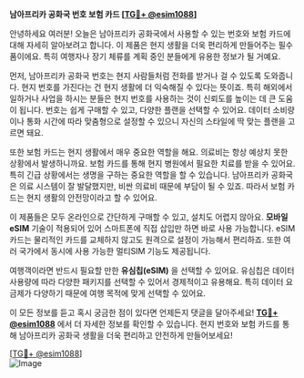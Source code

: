 **남아프리카 공화국 번호 보험 카드 [[TG💪+ @esim1088](https://t.me/s/esim1088)]**

안녕하세요 여러분! 오늘은 남아프리카 공화국에서 사용할 수 있는 번호와 보험 카드에 대해 자세히 알아보려고 합니다. 이 제품은 현지 생활을 더욱 편리하게 만들어주는 필수품이에요. 특히 여행자나 장기 체류를 계획 중인 분들에게 유용한 정보가 될 거예요.

먼저, 남아프리카 공화국 번호는 현지 사람들처럼 전화를 받거나 걸 수 있도록 도와줍니다. 현지 번호를 가진다는 건 현지 생활에 더 익숙해질 수 있다는 뜻이죠. 특히 해외에서 일하거나 사업을 하시는 분들은 현지 번호를 사용하는 것이 신뢰도를 높이는 데 큰 도움이 됩니다. 번호는 쉽게 구매할 수 있고, 다양한 플랜을 선택할 수 있어요. 데이터 소비량이나 통화 시간에 따라 맞춤형으로 설정할 수 있으니 자신의 스타일에 딱 맞는 플랜을 고르면 돼요.

또한 보험 카드는 현지 생활에서 매우 중요한 역할을 해요. 의료비는 항상 예상치 못한 상황에서 발생하니까요. 보험 카드를 통해 현지 병원에서 필요한 치료를 받을 수 있어요. 특히 긴급 상황에서는 생명을 구하는 중요한 역할을 할 수 있습니다. 남아프리카 공화국은 의료 시스템이 잘 발달했지만, 비싼 의료비 때문에 부담이 될 수 있죠. 따라서 보험 카드는 현지 생활의 안전망이라고 할 수 있어요.

이 제품들은 모두 온라인으로 간단하게 구매할 수 있고, 설치도 어렵지 않아요. **모바일 eSIM** 기술이 적용되어 있어 스마트폰에 직접 삽입만 하면 바로 사용 가능합니다. eSIM 카드는 물리적인 카드를 교체하지 않고도 원격으로 설정이 가능해서 편리하죠. 또한 여러 국가에서 동시에 사용 가능한 멀티SIM 기능도 제공됩니다.

여행객이라면 반드시 필요할 만한 **유심칩(eSIM)** 을 선택할 수 있어요. 유심칩은 데이터 사용량에 따라 다양한 패키지를 선택할 수 있어서 경제적이고 유용해요. 특히 데이터 요금제가 다양하기 때문에 여행 목적에 맞게 선택할 수 있어요.

이 모든 정보를 듣고 혹시 궁금한 점이 있다면 언제든지 댓글을 달아주세요! **[TG💪+ @esim1088](https://t.me/s/esim1088)** 에서 더 자세한 정보를 확인할 수 있습니다. 현지 번호와 보험 카드를 통해 남아프리카 공화국 생활을 더욱 편리하고 안전하게 만들어보세요!

[[TG💪+ @esim1088](https://t.me/s/esim1088)]  
![Image](https://i.postimg.cc/Y0z9fWf4/image.png)